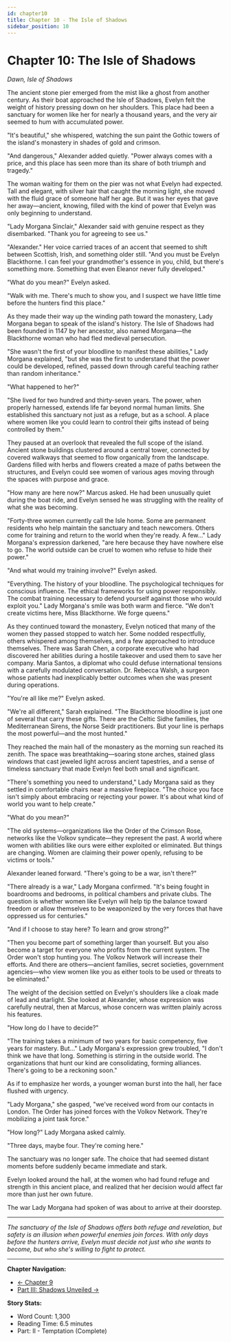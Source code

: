```yaml
---
id: chapter10
title: Chapter 10 - The Isle of Shadows
sidebar_position: 10
---
```


# Chapter 10: The Isle of Shadows

*Dawn, Isle of Shadows*

The ancient stone pier emerged from the mist like a ghost from another century. As their boat approached the Isle of Shadows, Evelyn felt the weight of history pressing down on her shoulders. This place had been a sanctuary for women like her for nearly a thousand years, and the very air seemed to hum with accumulated power.

"It's beautiful," she whispered, watching the sun paint the Gothic towers of the island's monastery in shades of gold and crimson.

"And dangerous," Alexander added quietly. "Power always comes with a price, and this place has seen more than its share of both triumph and tragedy."

The woman waiting for them on the pier was not what Evelyn had expected. Tall and elegant, with silver hair that caught the morning light, she moved with the fluid grace of someone half her age. But it was her eyes that gave her away—ancient, knowing, filled with the kind of power that Evelyn was only beginning to understand.

"Lady Morgana Sinclair," Alexander said with genuine respect as they disembarked. "Thank you for agreeing to see us."

"Alexander." Her voice carried traces of an accent that seemed to shift between Scottish, Irish, and something older still. "And you must be Evelyn Blackthorne. I can feel your grandmother's essence in you, child, but there's something more. Something that even Eleanor never fully developed."

"What do you mean?" Evelyn asked.

"Walk with me. There's much to show you, and I suspect we have little time before the hunters find this place."

As they made their way up the winding path toward the monastery, Lady Morgana began to speak of the island's history. The Isle of Shadows had been founded in 1147 by her ancestor, also named Morgana—the Blackthorne woman who had fled medieval persecution.

"She wasn't the first of your bloodline to manifest these abilities," Lady Morgana explained, "but she was the first to understand that the power could be developed, refined, passed down through careful teaching rather than random inheritance."

"What happened to her?"

"She lived for two hundred and thirty-seven years. The power, when properly harnessed, extends life far beyond normal human limits. She established this sanctuary not just as a refuge, but as a school. A place where women like you could learn to control their gifts instead of being controlled by them."

They paused at an overlook that revealed the full scope of the island. Ancient stone buildings clustered around a central tower, connected by covered walkways that seemed to flow organically from the landscape. Gardens filled with herbs and flowers created a maze of paths between the structures, and Evelyn could see women of various ages moving through the spaces with purpose and grace.

"How many are here now?" Marcus asked. He had been unusually quiet during the boat ride, and Evelyn sensed he was struggling with the reality of what she was becoming.

"Forty-three women currently call the Isle home. Some are permanent residents who help maintain the sanctuary and teach newcomers. Others come for training and return to the world when they're ready. A few..." Lady Morgana's expression darkened, "are here because they have nowhere else to go. The world outside can be cruel to women who refuse to hide their power."

"And what would my training involve?" Evelyn asked.

"Everything. The history of your bloodline. The psychological techniques for conscious influence. The ethical frameworks for using power responsibly. The combat training necessary to defend yourself against those who would exploit you." Lady Morgana's smile was both warm and fierce. "We don't create victims here, Miss Blackthorne. We forge queens."

As they continued toward the monastery, Evelyn noticed that many of the women they passed stopped to watch her. Some nodded respectfully, others whispered among themselves, and a few approached to introduce themselves. There was Sarah Chen, a corporate executive who had discovered her abilities during a hostile takeover and used them to save her company. Maria Santos, a diplomat who could defuse international tensions with a carefully modulated conversation. Dr. Rebecca Walsh, a surgeon whose patients had inexplicably better outcomes when she was present during operations.

"You're all like me?" Evelyn asked.

"We're all different," Sarah explained. "The Blackthorne bloodline is just one of several that carry these gifts. There are the Celtic Sidhe families, the Mediterranean Sirens, the Norse Seidr practitioners. But your line is perhaps the most powerful—and the most hunted."

They reached the main hall of the monastery as the morning sun reached its zenith. The space was breathtaking—soaring stone arches, stained glass windows that cast jeweled light across ancient tapestries, and a sense of timeless sanctuary that made Evelyn feel both small and significant.

"There's something you need to understand," Lady Morgana said as they settled in comfortable chairs near a massive fireplace. "The choice you face isn't simply about embracing or rejecting your power. It's about what kind of world you want to help create."

"What do you mean?"

"The old systems—organizations like the Order of the Crimson Rose, networks like the Volkov syndicate—they represent the past. A world where women with abilities like ours were either exploited or eliminated. But things are changing. Women are claiming their power openly, refusing to be victims or tools."

Alexander leaned forward. "There's going to be a war, isn't there?"

"There already is a war," Lady Morgana confirmed. "It's being fought in boardrooms and bedrooms, in political chambers and private clubs. The question is whether women like Evelyn will help tip the balance toward freedom or allow themselves to be weaponized by the very forces that have oppressed us for centuries."

"And if I choose to stay here? To learn and grow strong?"

"Then you become part of something larger than yourself. But you also become a target for everyone who profits from the current system. The Order won't stop hunting you. The Volkov Network will increase their efforts. And there are others—ancient families, secret societies, government agencies—who view women like you as either tools to be used or threats to be eliminated."

The weight of the decision settled on Evelyn's shoulders like a cloak made of lead and starlight. She looked at Alexander, whose expression was carefully neutral, then at Marcus, whose concern was written plainly across his features.

"How long do I have to decide?"

"The training takes a minimum of two years for basic competency, five years for mastery. But..." Lady Morgana's expression grew troubled, "I don't think we have that long. Something is stirring in the outside world. The organizations that hunt our kind are consolidating, forming alliances. There's going to be a reckoning soon."

As if to emphasize her words, a younger woman burst into the hall, her face flushed with urgency.

"Lady Morgana," she gasped, "we've received word from our contacts in London. The Order has joined forces with the Volkov Network. They're mobilizing a joint task force."

"How long?" Lady Morgana asked calmly.

"Three days, maybe four. They're coming here."

The sanctuary was no longer safe. The choice that had seemed distant moments before suddenly became immediate and stark.

Evelyn looked around the hall, at the women who had found refuge and strength in this ancient place, and realized that her decision would affect far more than just her own future.

The war Lady Morgana had spoken of was about to arrive at their doorstep.

---

*The sanctuary of the Isle of Shadows offers both refuge and revelation, but safety is an illusion when powerful enemies join forces. With only days before the hunters arrive, Evelyn must decide not just who she wants to become, but who she's willing to fight to protect.*

---

**Chapter Navigation:**
- [← Chapter 9](chapter9)
- [Part III: Shadows Unveiled →](../part3/chapter11)

**Story Stats:**
- Word Count: 1,300
- Reading Time: 6.5 minutes
- Part: II - Temptation (Complete)
